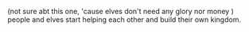 (not sure abt this one, 'cause elves don't need any glory nor money ) people and elves start helping each other and build their own kingdom.
